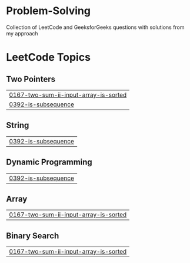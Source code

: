 # Problem-Solving
Collection of LeetCode and GeeksforGeeks questions with solutions from my approach

<!---LeetCode Topics Start-->
# LeetCode Topics
## Two Pointers
|  |
| ------- |
| [0167-two-sum-ii-input-array-is-sorted](https://github.com/garvit2435/Problem-Solving/tree/master/0167-two-sum-ii-input-array-is-sorted) |
| [0392-is-subsequence](https://github.com/garvit2435/Problem-Solving/tree/master/0392-is-subsequence) |
## String
|  |
| ------- |
| [0392-is-subsequence](https://github.com/garvit2435/Problem-Solving/tree/master/0392-is-subsequence) |
## Dynamic Programming
|  |
| ------- |
| [0392-is-subsequence](https://github.com/garvit2435/Problem-Solving/tree/master/0392-is-subsequence) |
## Array
|  |
| ------- |
| [0167-two-sum-ii-input-array-is-sorted](https://github.com/garvit2435/Problem-Solving/tree/master/0167-two-sum-ii-input-array-is-sorted) |
## Binary Search
|  |
| ------- |
| [0167-two-sum-ii-input-array-is-sorted](https://github.com/garvit2435/Problem-Solving/tree/master/0167-two-sum-ii-input-array-is-sorted) |
<!---LeetCode Topics End-->